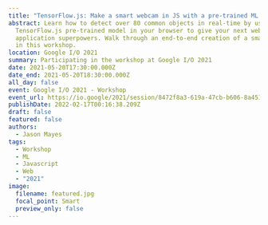 ```yaml
---
title: "TensorFlow.js: Make a smart webcam in JS with a pre-trained ML model"
abstract: Learn how to detect over 80 common objects in real-time by using a
  TensorFlow.js pre-trained model in your browser to give your next web
  application superpowers. Walk through an end-to-end creation of a smart camera
  in this workshop.
location: Google I/O 2021
summary: Participating in the workshop at Google I/O 2021
date: 2021-05-20T17:30:00.000Z
date_end: 2021-05-20T18:30:00.000Z
all_day: false
event: Google I/O 2021 - Workshop
event_url: https://io.google/2021/session/8472f8a3-619a-47cb-b606-8a451175a344?lng=en
publishDate: 2022-02-17T00:16:38.209Z
draft: false
featured: false
authors:
  - Jason Mayes
tags:
  - Workshop
  - ML
  - Javascript
  - Web
  - "2021"
image:
  filename: featured.jpg
  focal_point: Smart
  preview_only: false
---
```

